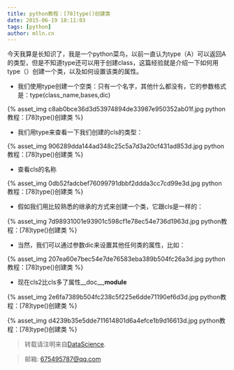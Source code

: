 ```yaml
---
title: python教程：[78]type()创建类
date: 2015-06-19 18:11:03
tags: [python]
author: mlln.cn
---
```

今天我算是长知识了，我是一个python菜鸟，以前一直认为type（A）可以返回A的类型，但是不知道type还可以用于创建class，这篇经验就是介绍一下如何用type（）创建一个类，以及如何设置该类的属性。

- 我们使用type创建一个空类：只有一个名字，其他什么都没有，它的参数格式是：type(class_name,bases,dic)

{% asset_img c8ab0bce36d3d53974894de33987e950352ab01f.jpg python教程：[78]type()创建类 %}

- 我们用type来查看一下我们创建的cls的类型：

{% asset_img 906289dda144ad348c25c5a7d3a20cf431ad853d.jpg python教程：[78]type()创建类 %}

- 查看cls的名称

{% asset_img 0db52fadcbef76099791dbbf2ddda3cc7cd99e3d.jpg python教程：[78]type()创建类 %}

- 假如我们用比较熟悉的继承的方式来创建一个类，它跟cls是一样的：

{% asset_img 7d98931001e93901c598cf1e78ec54e736d1963d.jpg python教程：[78]type()创建类 %}

- 当然，我们可以通过参数dic来设置其他任何类的属性，比如：

{% asset_img 207ea60e7bec54e7de76583eba389b504fc26a3d.jpg python教程：[78]type()创建类 %}

- 现在cls2比cls多了属性__doc__,__module__

{% asset_img 2e6fa7389b504fc238c5f225e6dde71190ef6d3d.jpg python教程：[78]type()创建类 %}

{% asset_img d4239b35e5dde711614801d6a4efce1b9d16613d.jpg python教程：[78]type()创建类 %}

> 转载请注明来自[DataScience](http://mlln.cn).

> 邮箱: 675495787@qq.com 
